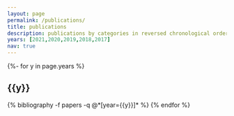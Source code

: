 ```yaml
---
layout: page
permalink: /publications/
title: publications
description: publications by categories in reversed chronological order. You can also find my articles on [my Google Scholar profile](https://scholar.google.com/citations?user=51itJEEAAAAJ&hl=en).
years: [2021,2020,2019,2018,2017]
nav: true
---
```

<!-- _pages/publications.md -->
<div class="publications">

{%- for y in page.years %}
  <h2 class="year">{{y}}</h2>
  {% bibliography -f papers -q @*[year={{y}}]* %}
{% endfor %}

</div>
